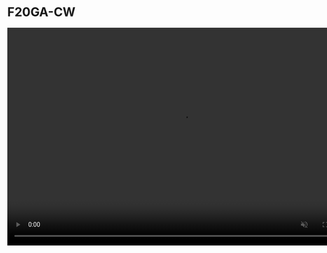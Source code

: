 # F20GA-CW
<video controls="" width="800" height="500" muted="" loop="" autoplay="">
<source src="https://github.com/khoo2002/F20GA-CW/main/Animation/output.mp4" type="video/mp4">
</video>
